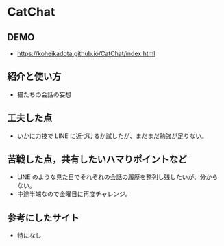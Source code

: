# CatChat

## DEMO

- https://koheikadota.github.io/CatChat/index.html

## 紹介と使い方

- 猫たちの会話の妄想

## 工夫した点

- いかに力技で LINE に近づけるか試したが、まだまだ勉強が足りない。

## 苦戦した点，共有したいハマりポイントなど

- LINE のような見た目でそれぞれの会話の履歴を整列し残したいが、分からない。
- 中途半端なので金曜日に再度チャレンジ。

## 参考にしたサイト

- 特になし
